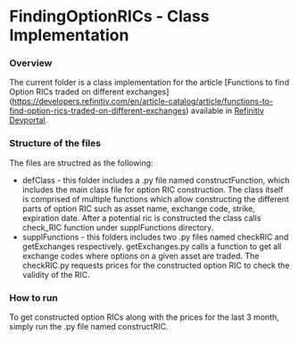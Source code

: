 # FindingOptionRICs - Class Implementation

### Overview

The current folder is a class implementation for the article [Functions to find Option RICs traded on different exchanges] (https://developers.refinitiv.com/en/article-catalog/article/functions-to-find-option-rics-traded-on-different-exchanges) available in [Refinitiv Devportal](https://developers.refinitiv.com/en).

### Structure of the files
The files are structred as the following:

* defClass - this folder includes a .py file named constructFunction, which includes the main class file for option RIC construction. The class itself is comprised of multiple functions which allow constructing the different parts of option RIC such as asset name, exchange code, strike, expiration date. After a potential ric is constructed the class calls check_RIC function under supplFunctions directory.
* supplFunctions - this folders includes two .py files named  checkRIC and getExchanges respectively. getExchanges.py calls a function to get all exchange codes where options on a given asset are traded. The checkRIC.py requests prices for the constructed option RIC to check the validity of the RIC.

### How to run
To get constructed option RICs along with the prices for the last 3 month, simply run the .py file named constructRIC.
